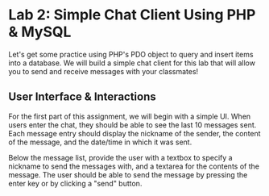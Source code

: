 # Lab 2: Simple Chat Client Using PHP & MySQL

Let's get some practice using PHP's PDO object to query and insert items into a
database. We will build a simple chat client for this lab that will allow you
to send and receive messages with your classmates!

## User Interface & Interactions

For the first part of this assignment, we will begin with a simple UI. When
users enter the chat, they should be able to see the last 10 messages sent.
Each message entry should display the nickname of the sender, the content of
the message, and the date/time in which it was sent.

Below the message list, provide the user with a textbox to specify a nickname
to send the messages with, and a textarea for the contents of the message.
The user should be able to send the message by pressing the enter key or
by clicking a "send" button.
